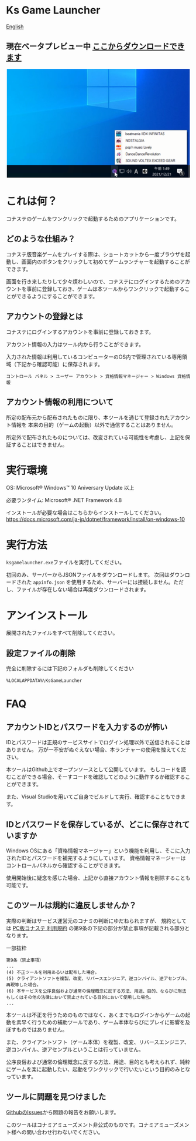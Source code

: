 Ks Game Launcher
====

[English](index.md)

## 現在ベータプレビュー中 [ここからダウンロードできます](https://github.com/anon5r/KsGameLauncher/releases/tag/v1.0.0-beta)

<p align="center">
  <img src="https://raw.githubusercontent.com/anon5r/KSGameLauncher/main/docs/res/screen1.png" alt="preview" width="500">
</p>


# これは何？

コナステのゲームをワンクリックで起動するためのアプリケーションです。


## どのような仕組み？

コナステ版音楽ゲームをプレイする際は、ショートカットから一度ブラウザを起動し、画面内のボタンをクリックして初めてゲームランチャーを起動することができます。

画面を行き来したりして少々煩わしいので、コナステにログインするためのアカウントを事前に登録しておき、ゲームは本ツールからワンクリックで起動することができるようにすることができます。


## アカウントの登録とは

コナステにログインするアカウントを事前に登録しておきます。

アカウント情報の入力はツール内から行うことができます。

入力された情報は利用しているコンピューターのOS内で管理されている専用領域（下記から確認可能）に保存されます。

```
コントロール パネル > ユーザー アカウント > 資格情報マネージャー > Windows 資格情報
```


## アカウント情報の利用について

所定の配布元から配布されたものに限り、本ツールを通じて登録されたアカウント情報を
本来の目的（ゲームの起動）以外で通信することはありません。


所定外で配布されたものについては、改変されている可能性を考慮し、上記を保証することはできません。




# 実行環境


OS: Microsoft&reg; Windows&trade; 10 Aniversary Update 以上

必要ランタイム: Microsoft&reg; .NET Framework 4.8

インストールが必要な場合はこちらからインストールしてください。
https://docs.microsoft.com/ja-jp/dotnet/framework/install/on-windows-10


# 実行方法

`ksgamelauncher.exe`ファイルを実行してください。

初回のみ、サーバーからJSONファイルをダウンロードします。 
次回はダウンロードされた `appinfo.json` を使用するため、サーバーには接続しません。ただし、ファイルが存在しない場合は再度ダウンロードされます。


# アンインストール

展開されたファイルをすべて削除してください。

## 設定ファイルの削除

完全に削除するには下記のフォルダも削除してください

`%LOCALAPPDATA%\KsGameLauncher`




# FAQ


## アカウントIDとパスワードを入力するのが怖い

IDとパスワードは正規のサービスサイトでログイン処理以外で送信されることはありません。
万が一不安がぬぐえない場合、本ランチャーの使用を控えてください。

本ツールはGithub上でオープンソースとして公開しています。
もしコードを読むことができる場合、そーすコードを確認してどのように動作するか確認することができます。

また、Visual Studioを用いてご自身でビルドして実行、確認することもできます。



## IDとパスワードを保存しているが、どこに保存されていますか

Windows OSにある「資格情報マネージャー」という機能を利用し、そこに入力されたIDとパスワードを補完するようにしています。
資格情報マネージャーはコントロールパネルから確認することができます。

使用開始後に疑念を感じた場合、上記から直接アカウント情報を削除することも可能です。




## このツールは規約に違反しませんか？


実際の判断はサービス運営元のコナミの判断にゆだねられますが、
規約としては [PC版コナステ 利用規約](https://p.eagate.573.jp/game/eacloud/p/common/tos_pc.html) の第9条の下記の部分が禁止事項が記載される部分となります。

一部抜粋

```
第9条（禁止事項）
...
(4) 不正ツールを利用あるいは配布した場合。
(5) クライアントソフトを複製、改変、リバースエンジニア、逆コンパイル、逆アセンブル、再現等した場合。
(6) 本サービスを公序良俗および通常の倫理概念に反する方法、用途、目的、ならびに刑法もしくはその他の法律において禁止されている目的において使用した場合。
...
```

本ツールは不正を行うためのものではなく、あくまでもログインからゲームの起動を素早く行うための補助ツールであり、ゲーム本体ならびにプレイに影響を及ぼすものではありません。

また、クライアントソフト（ゲーム本体）を複製、改変、リバースエンジニア、逆コンパイル、逆アセンブルということは行っていません。

公序良俗および通常の倫理概念に反する方法、用途、目的とも考えられず、純粋にゲームを楽に起動したい、起動をワンクリックで行いたいという目的のみとなっています。


## ツールに問題を見つけました

[GithubのIssues](https://github.com/anon5r/KsGameLauncher/issues)から問題の報告をお願いします。

このツールはコナミアミューズメント非公式のものです。コナミアミューズメント様への問い合わせ行わないでください。

